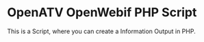 # OpenATV OpenWebif PHP Script

This is a Script, where you can create a Information Output in PHP. 